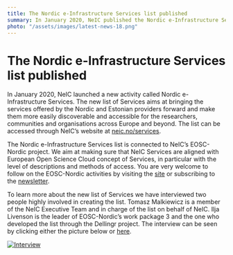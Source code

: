 ```yaml
---
title: The Nordic e-Infrastructure Services list published
summary: In January 2020, NeIC published the Nordic e-Infrastructure Services list. The list aims at making Nordic services better discoverable and accessible for researchers in the Nordics and Estonia, EU and beyond. 
photo: "/assets/images/latest-news-18.png"
---
```


The Nordic e-Infrastructure Services list published
===============================

In January 2020, NeIC launched a new activity called Nordic e-Infrastructure Services. The new list of Services aims at bringing the services offered by the Nordic and Estonian providers forward and make them more easily discoverable and accessible for the researchers, communities and organisations across Europe and beyond. The list can be accessed through NeIC’s website at [neic.no/services](https://neic.no/services/). 

The Nordic e-Infrastructure Services list is connected to NeIC’s EOSC-Nordic project. We aim at making sure that NeIC Services are aligned with European Open Science Cloud concept of Services, in particular with the level of descriptions and methods of access. You are very welcome to follow on the EOSC-Nordic activities by visiting the [site](https://eosc-nordic.eu) or subscribing to the [newsletter](https://eosc-nordic.eu/newsletter/).

To learn more about the new list of Services we have interviewed two people highly involved in creating the list. Tomasz Malkiewicz is a member of the NeIC Executive Team and in charge of the list on behalf of NeIC. Ilja Livenson is the leader of EOSC-Nordic’s work package 3 and the one who developed the list through the Dellingr project. The interview can be seen by clicking either the picture below or [here](http://www.youtube.com/watch?v=kgii6W0HNo0).

[![Interview](http://img.youtube.com/vi/kgii6W0HNo0/0.jpg)](http://www.youtube.com/watch?v=kgii6W0HNo0)
